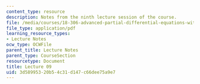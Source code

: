 ```yaml
---
content_type: resource
description: Notes from the ninth lecture session of the course.
file: /media/courses/18-306-advanced-partial-differential-equations-with-applications-fall-2009/3d58995320b54c31d147c66dee75a9e7_MIT18_306f09_lec09.pdf
file_type: application/pdf
learning_resource_types:
- Lecture Notes
ocw_type: OCWFile
parent_title: Lecture Notes
parent_type: CourseSection
resourcetype: Document
title: Lecture 09
uid: 3d589953-20b5-4c31-d147-c66dee75a9e7
---
```

